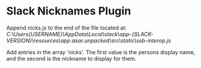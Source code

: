 # Slack Nicknames Plugin

Append nicks.js to the end of the file located at:<br />
<i>C:\Users\{USERNAME}\AppData\Local\slack\app-{SLACK-VERSION}\resources\app.asar.unpacked\src\static\ssb-interop.js</i>

Add entries in the array 'nicks'. The first value is the persons 
display name, and the second is the nickname to display for them.
